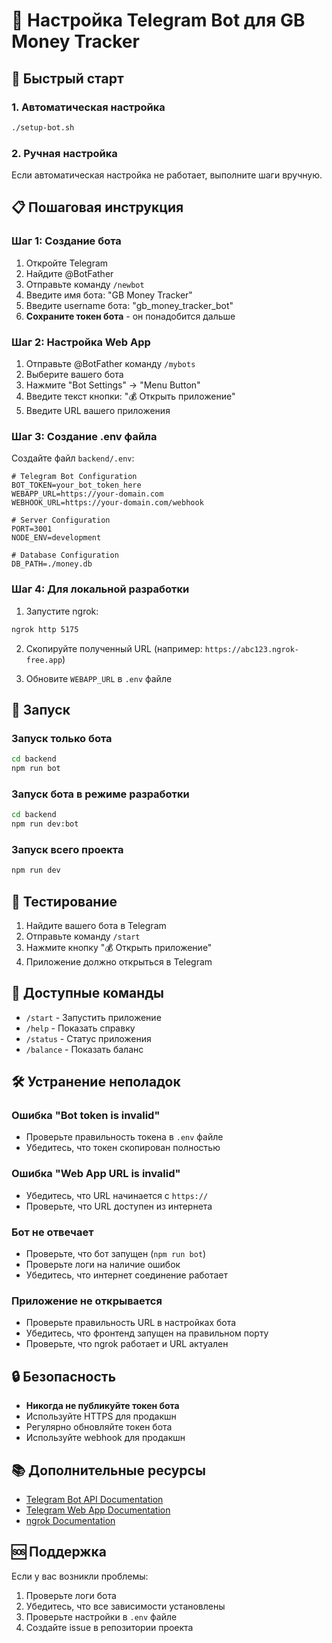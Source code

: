 # 🤖 Настройка Telegram Bot для GB Money Tracker

## 🚀 Быстрый старт

### 1. Автоматическая настройка
```bash
./setup-bot.sh
```

### 2. Ручная настройка
Если автоматическая настройка не работает, выполните шаги вручную.

## 📋 Пошаговая инструкция

### Шаг 1: Создание бота
1. Откройте Telegram
2. Найдите @BotFather
3. Отправьте команду `/newbot`
4. Введите имя бота: "GB Money Tracker"
5. Введите username бота: "gb_money_tracker_bot"
6. **Сохраните токен бота** - он понадобится дальше

### Шаг 2: Настройка Web App
1. Отправьте @BotFather команду `/mybots`
2. Выберите вашего бота
3. Нажмите "Bot Settings" → "Menu Button"
4. Введите текст кнопки: "💰 Открыть приложение"
5. Введите URL вашего приложения

### Шаг 3: Создание .env файла
Создайте файл `backend/.env`:
```env
# Telegram Bot Configuration
BOT_TOKEN=your_bot_token_here
WEBAPP_URL=https://your-domain.com
WEBHOOK_URL=https://your-domain.com/webhook

# Server Configuration
PORT=3001
NODE_ENV=development

# Database Configuration
DB_PATH=./money.db
```

### Шаг 4: Для локальной разработки
1. Запустите ngrok:
```bash
ngrok http 5175
```

2. Скопируйте полученный URL (например: `https://abc123.ngrok-free.app`)

3. Обновите `WEBAPP_URL` в `.env` файле

## 🚀 Запуск

### Запуск только бота
```bash
cd backend
npm run bot
```

### Запуск бота в режиме разработки
```bash
cd backend
npm run dev:bot
```

### Запуск всего проекта
```bash
npm run dev
```

## 📱 Тестирование

1. Найдите вашего бота в Telegram
2. Отправьте команду `/start`
3. Нажмите кнопку "💰 Открыть приложение"
4. Приложение должно открыться в Telegram

## 🔧 Доступные команды

- `/start` - Запустить приложение
- `/help` - Показать справку
- `/status` - Статус приложения
- `/balance` - Показать баланс

## 🛠️ Устранение неполадок

### Ошибка "Bot token is invalid"
- Проверьте правильность токена в `.env` файле
- Убедитесь, что токен скопирован полностью

### Ошибка "Web App URL is invalid"
- Убедитесь, что URL начинается с `https://`
- Проверьте, что URL доступен из интернета

### Бот не отвечает
- Проверьте, что бот запущен (`npm run bot`)
- Проверьте логи на наличие ошибок
- Убедитесь, что интернет соединение работает

### Приложение не открывается
- Проверьте правильность URL в настройках бота
- Убедитесь, что фронтенд запущен на правильном порту
- Проверьте, что ngrok работает и URL актуален

## 🔒 Безопасность

- **Никогда не публикуйте токен бота**
- Используйте HTTPS для продакшн
- Регулярно обновляйте токен бота
- Используйте webhook для продакшн

## 📚 Дополнительные ресурсы

- [Telegram Bot API Documentation](https://core.telegram.org/bots/api)
- [Telegram Web App Documentation](https://core.telegram.org/bots/webapps)
- [ngrok Documentation](https://ngrok.com/docs)

## 🆘 Поддержка

Если у вас возникли проблемы:
1. Проверьте логи бота
2. Убедитесь, что все зависимости установлены
3. Проверьте настройки в `.env` файле
4. Создайте issue в репозитории проекта
